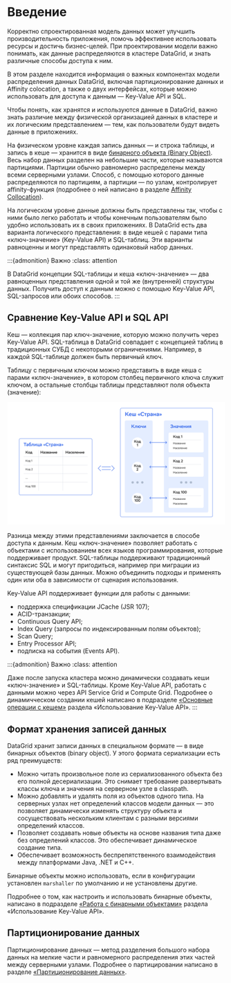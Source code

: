 # Введение

Корректно спроектированная модель данных может улучшить производительность приложения, помочь эффективнее использовать ресурсы и достичь бизнес-целей. При проектировании модели важно понимать, как данные распределяются в кластере DataGrid, и знать различные способы доступа к ним.

В этом разделе находится информация о важных компонентах модели распределения данных DataGrid, включая партиционирование данных и Affinity colocation, а также о двух интерфейсах, которые можно использовать для доступа к данным — Key-Value API и SQL.

Чтобы понять, как хранятся и используются данные в DataGrid, важно знать различие между физической организацией данных в кластере и их логическим представлением — тем, как пользователи будут видеть данные в приложениях.

На физическом уровне каждая запись данных — и строка таблицы, и запись в кеше — хранится в виде [бинарного объекта (Binary Object)](#формат-хранения-записей-данных). Весь набор данных разделен на небольшие части, которые называются партициями. Партиции обычно равномерно распределены между всеми серверными узлами. Способ, с помощью которого данные распределяются по партициям, а партиции — по узлам, контролирует affinity-функция (подробнее о ней написано в разделе [Affinity Collocation](affinity_collocation.md)).

На логическом уровне данные должны быть представлены так, чтобы с ними было легко работать и чтобы конечным пользователям было удобно использовать их в своих приложениях. В DataGrid есть два варианта логического представления: в виде кешей с парами типа «ключ-значение» (Key-Value API) и SQL-таблиц. Эти варианты равноценны и могут представлять одинаковый набор данных.

:::{admonition} Важно
:class: attention

В DataGrid концепции SQL-таблицы и кеша «ключ-значение» — два равноценных представления одной и той же (внутренней) структуры данных. Получить доступ к  данным можно с помощью Key-Value API, SQL-запросов или обоих способов.
:::

## Сравнение Key-Value API и SQL API

Кеш — коллекция пар ключ-значение, которую можно получить через Key-Value API. SQL-таблица в DataGrid совпадает с концепцией таблиц в традиционных СУБД с некоторыми ограничениями. Например, в каждой SQL-таблице должен быть первичный ключ.

Таблицу с первичным ключом можно представить в виде кеша с парами «ключ-значение», в котором столбец первичного ключа служит ключом, а остальные столбцы таблицы представляют поля объекта (значение):

![Data-modeling](./resources/data-modeling.png)

Разница между этими представлениями заключается в способе доступа к данным. Кеш «ключ-значение» позволяет работать с объектами с использованием всех языков программирования, которые поддерживает продукт. SQL-таблицы поддерживают традиционный синтаксис SQL и могут пригодиться, например при миграции из существующей базы данных. Можно объединить подходы и применять один или оба в зависимости от сценария использования.

Key-Value API поддерживает функции для работы с данными:

- поддержка спецификации JCache (JSR 107);
- ACID-транзакции;
- Continuous Query API;
- Index Query (запросы по индексированным полям объектов);
- Scan Query;
- Entry Processor API;
- подписка на события (Events API).

:::{admonition} Важно
:class: attention

Даже после запуска кластера можно динамически создавать кеши «ключ-значение» и SQL-таблицы. Кроме Key-Value API, работать с данными можно через API Service Grid и Compute Grid. Подробнее о динамичческом создании кешей написано в подразделе [«Основные операции с кешем»](basic_cache_operations.md) раздела «Использование Key-Value API».
:::

## Формат хранения записей данных

DataGrid хранит записи данных в специальном формате — в виде бинарных объектов (binary object). У этого формата сериализации есть ряд преимуществ:

- Можно читать произвольное поле из сериализованного объекта без его полной десериализации. Это снимает требование развертывать классы ключа и значения на серверном узле в classpath.
- Можно добавлять и удалять поля из объектов одного типа. На серверных узлах нет определений классов модели данных — это позволяет динамически изменять структуру объекта и сосуществовать нескольким клиентам с разными версиями определений классов.
- Позволяет создавать новые объекты на основе названия типа даже без определений классов. Это обеспечивает динамическое создание типа.
- Обеспечивает возможность беспрепятственного взаимодействия между платформами Java, .NET и C++.

Бинарные объекты можно использовать, если в конфигурации установлен `marshaller` по умолчанию и не установлены другие.

Подробнее о том, как настроить и использовать бинарные объекты, написано в подразделе [«Работа с бинарными объектами»](working_with_binary_objects.md) раздела «Использование Key-Value API».

## Партиционирование данных

Партиционирование данных — метод разделения большого набора данных на мелкие части и равномерного распределения этих частей между серверными узлами. Подробнее о партицировании написано в разделе [«Партиционирование данных»](data_partitioning.md).